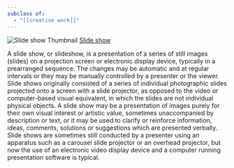 ```yaml
---
subclass of:
  - "[[creative work]]"
---
```

![Slide show Thumbnail](https://upload.wikimedia.org/wikipedia/commons/1/15/Schulprojekt_Hilden-001.jpg)
[Slide show](https://en.wikipedia.org/wiki/Slide_show)

A slide show, or slideshow, is a presentation of a series of still images (slides) on a projection screen or electronic display device, typically in a prearranged sequence. The changes may be automatic and at regular intervals or they may be manually controlled by a presenter or the viewer. Slide shows originally consisted of a series of individual photographic slides projected onto a screen with a slide projector, as opposed to the video or computer-based visual equivalent, in which the slides are not individual physical objects.
A slide show may be a presentation of images purely for their own visual interest or artistic value, sometimes unaccompanied by description or text, or it may be used to clarify or reinforce information, ideas, comments, solutions or suggestions which are presented verbally. Slide shows are sometimes still conducted by a presenter using an apparatus such as a carousel slide projector or an overhead projector, but now the use of an electronic video display device and a computer running presentation software is typical.